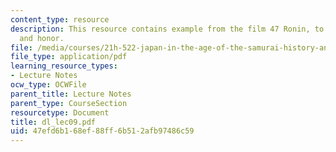 ```yaml
---
content_type: resource
description: This resource contains example from the film 47 Ronin, to show loyalty
  and honor.
file: /media/courses/21h-522-japan-in-the-age-of-the-samurai-history-and-film-fall-2006/47efd6b168ef88ff6b512afb97486c59_dl_lec09.pdf
file_type: application/pdf
learning_resource_types:
- Lecture Notes
ocw_type: OCWFile
parent_title: Lecture Notes
parent_type: CourseSection
resourcetype: Document
title: dl_lec09.pdf
uid: 47efd6b1-68ef-88ff-6b51-2afb97486c59
---
```

